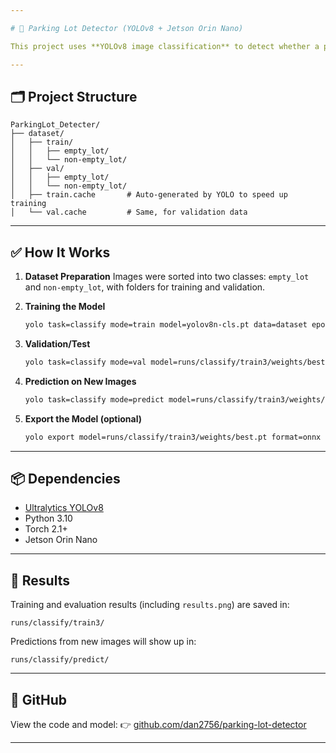 ```yaml
---

# 🚗 Parking Lot Detector (YOLOv8 + Jetson Orin Nano)

This project uses **YOLOv8 image classification** to detect whether a parking space is **empty** or **not empty** based on images. It was trained and run entirely on a **Jetson Orin Nano**.

---
```


## 🗂️ Project Structure

```
ParkingLot_Detecter/
├── dataset/
│   ├── train/
│   │   ├── empty_lot/
│   │   └── non-empty_lot/
│   ├── val/
│   │   ├── empty_lot/
│   │   └── non-empty_lot/
│   ├── train.cache       # Auto-generated by YOLO to speed up training
│   └── val.cache         # Same, for validation data
```

---

## ✅ How It Works

1. **Dataset Preparation**
   Images were sorted into two classes: `empty_lot` and `non-empty_lot`, with folders for training and validation.

2. **Training the Model**

   ```bash
   yolo task=classify mode=train model=yolov8n-cls.pt data=dataset epochs=50 imgsz=224
   ```

3. **Validation/Test**

   ```bash
   yolo task=classify mode=val model=runs/classify/train3/weights/best.pt data=dataset
   ```

4. **Prediction on New Images**

   ```bash
   yolo task=classify mode=predict model=runs/classify/train3/weights/best.pt source=/path/to/test/images
   ```

5. **Export the Model (optional)**

   ```bash
   yolo export model=runs/classify/train3/weights/best.pt format=onnx
   ```

---

## 📦 Dependencies

* [Ultralytics YOLOv8](https://github.com/ultralytics/ultralytics)
* Python 3.10
* Torch 2.1+
* Jetson Orin Nano

---

## 📸 Results

Training and evaluation results (including `results.png`) are saved in:

```
runs/classify/train3/
```

Predictions from new images will show up in:

```
runs/classify/predict/
```

---

## 🔗 GitHub

View the code and model:
👉 [github.com/dan2756/parking-lot-detector](https://github.com/dan2756/parking-lot-detector)

---

